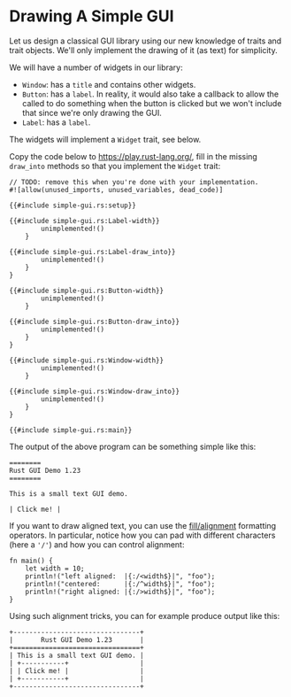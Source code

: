 # Drawing A Simple GUI

Let us design a classical GUI library using our new knowledge of traits and
trait objects. We'll only implement the drawing of it (as text) for simplicity.

We will have a number of widgets in our library:

* `Window`: has a `title` and contains other widgets.
* `Button`: has a `label`. In reality, it would also take a callback
  to allow the called to do something when the button is clicked
  but we won't include that since we're only drawing the GUI.
* `Label`: has a `label`.

The widgets will implement a `Widget` trait, see below.

Copy the code below to <https://play.rust-lang.org/>, fill in the missing
`draw_into` methods so that you implement the `Widget` trait:

```rust,should_panic
// TODO: remove this when you're done with your implementation.
#![allow(unused_imports, unused_variables, dead_code)]

{{#include simple-gui.rs:setup}}

{{#include simple-gui.rs:Label-width}}
        unimplemented!()
    }

{{#include simple-gui.rs:Label-draw_into}}
        unimplemented!()
    }
}

{{#include simple-gui.rs:Button-width}}
        unimplemented!()
    }

{{#include simple-gui.rs:Button-draw_into}}
        unimplemented!()
    }
}

{{#include simple-gui.rs:Window-width}}
        unimplemented!()
    }

{{#include simple-gui.rs:Window-draw_into}}
        unimplemented!()
    }
}

{{#include simple-gui.rs:main}}
```

The output of the above program can be something simple like this:

```text
========
Rust GUI Demo 1.23
========

This is a small text GUI demo.

| Click me! |
```

If you want to draw aligned text, you can use the
[fill/alignment](https://doc.rust-lang.org/std/fmt/index.html#fillalignment)
formatting operators. In particular, notice how you can pad with different
characters (here a `'/'`) and how you can control alignment:

```rust,editable
fn main() {
    let width = 10;
    println!("left aligned:  |{:/<width$}|", "foo");
    println!("centered:      |{:/^width$}|", "foo");
    println!("right aligned: |{:/>width$}|", "foo");
}
```

Using such alignment tricks, you can for example produce output like this:

```text
+--------------------------------+
|       Rust GUI Demo 1.23       |
+================================+
| This is a small text GUI demo. |
| +-----------+                  |
| | Click me! |                  |
| +-----------+                  |
+--------------------------------+
```
